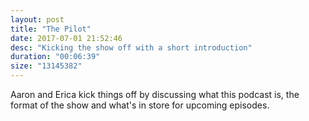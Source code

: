 ```yaml
---
layout: post
title: "The Pilot"
date: 2017-07-01 21:52:46
desc: "Kicking the show off with a short introduction"
duration: "00:06:39"
size: "13145382"
---
```

Aaron and Erica kick things off by discussing what this podcast is, the format of the show and what's in store for upcoming episodes.
